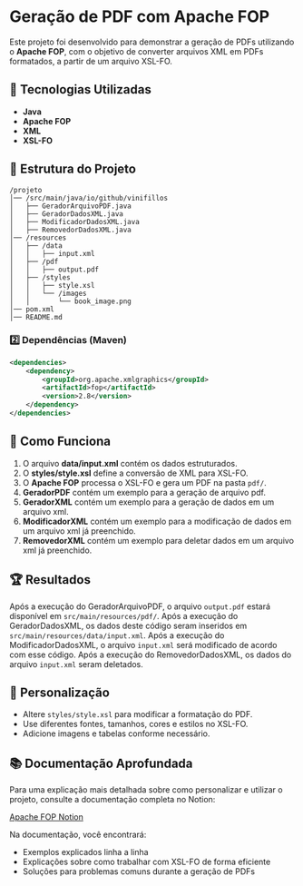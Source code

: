 # Geração de PDF com Apache FOP

Este projeto foi desenvolvido para demonstrar a geração de PDFs utilizando o **Apache FOP**, com o objetivo de converter arquivos XML em PDFs formatados, a partir de um arquivo XSL-FO.

## 📌 Tecnologias Utilizadas
- **Java**
- **Apache FOP**
- **XML**
- **XSL-FO**

## 📂 Estrutura do Projeto
```
/projeto
│── /src/main/java/io/github/vinifillos
│   ├── GeradorArquivoPDF.java
│   ├── GeradorDadosXML.java
│   ├── ModificadorDadosXML.java
│   ├── RemovedorDadosXML.java
│── /resources
│   ├── /data
│   │   ├── input.xml
│   ├── /pdf
│   │   ├── output.pdf
│   ├── /styles
│   │   ├── style.xsl
│   │   └── /images
│   │       └── book_image.png
│── pom.xml
│── README.md
```

### 2️⃣ Dependências (Maven)
```xml
<dependencies>
    <dependency>
        <groupId>org.apache.xmlgraphics</groupId>
        <artifactId>fop</artifactId>
        <version>2.8</version>
    </dependency>
</dependencies>
```

## 📝 Como Funciona
1. O arquivo **data/input.xml** contém os dados estruturados.
2. O **styles/style.xsl** define a conversão de XML para XSL-FO.
3. O **Apache FOP** processa o XSL-FO e gera um PDF na pasta `pdf/`.
4. **GeradorPDF** contém um exemplo para a geração de arquivo pdf.
5. **GeradorXML** contém um exemplo para a geração de dados em um arquivo xml.
6. **ModificadorXML** contém um exemplo para a modificação de dados em um arquivo xml já preenchido.
7. **RemovedorXML** contém um exemplo para deletar dados em um arquivo xml já preenchido.

## 🏆 Resultados
Após a execução do GeradorArquivoPDF, o arquivo `output.pdf` estará disponível em `src/main/resources/pdf/`.
Após a execução do GeradorDadosXML, os dados deste código seram inseridos em `src/main/resources/data/input.xml`.
Após a execução do ModificadorDadosXML, o arquivo `input.xml` será modificado de acordo com esse código.
Após a execução do RemovedorDadosXML, os dados do arquivo `input.xml` seram deletados.

## 📌 Personalização
- Altere `styles/style.xsl` para modificar a formatação do PDF.
- Use diferentes fontes, tamanhos, cores e estilos no XSL-FO.
- Adicione imagens e tabelas conforme necessário.

## 📚 Documentação Aprofundada

Para uma explicação mais detalhada sobre como personalizar e utilizar o projeto, consulte a documentação completa no Notion:

[Apache FOP Notion](https://encouraging-second-4fd.notion.site/Apache-FOP-1ba0986205bb809b80a9ff4850b242db)

Na documentação, você encontrará:
- Exemplos explicados linha a linha
- Explicações sobre como trabalhar com XSL-FO de forma eficiente
- Soluções para problemas comuns durante a geração de PDFs
  
